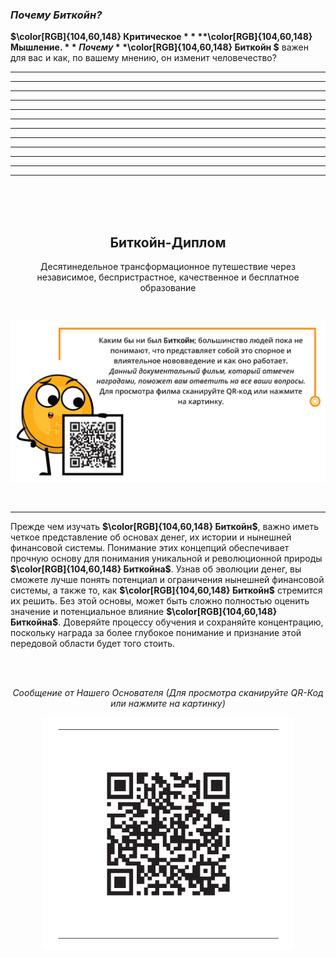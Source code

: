 ### _Почему Биткойн?_


**$\color[RGB]{104,60,148} **Критическое** $** **$\color[RGB]{104,60,148} **Мышление.** $** Почему **$\color[RGB]{104,60,148} Биткойн $** важен для вас и как, по вашему мнению, он изменит человечество?
_________________________________________________________________________________________________________
_________________________________________________________________________________________________________
_________________________________________________________________________________________________________
_________________________________________________________________________________________________________
_________________________________________________________________________________________________________
_________________________________________________________________________________________________________
_________________________________________________________________________________________________________
_________________________________________________________________________________________________________
_________________________________________________________________________________________________________
_________________________________________________________________________________________________________
_________________________________________________________________________________________________________
_________________________________________________________________________________________________________

<br/><br/><br/>

<h2 align="center">Биткойн-Диплом</h2>   
<p align="center">Десятинедельное трансформационное путешествие через независимое, беспристрастное, качественное и бесплатное образование</p>    

<br/>

<div><p align="center"><a rel="Video" href="https://www.youtube.com/watch?v=zpNlG3VtcBM"><img alt="Bitcoin - The End of Money As We Know It | Award-Winning" width="670" style="border-width:0" src="Изображения/Почему-Биткойн/Конец-денег-с-QR-кодом-v4.png"/></a></div>
<br/>

_________________________________________________________________________________________________________


Прежде чем изучать **$\color[RGB]{104,60,148} Биткойн$**, важно иметь четкое представление об основах денег, их истории и нынешней финансовой системы. Понимание этих концепций обеспечивает прочную основу для понимания уникальной и революционной природы **$\color[RGB]{104,60,148} Биткойна$**. Узнав об эволюции денег, вы сможете лучше понять потенциал и ограничения нынешней финансовой системы, а также то, как **$\color[RGB]{104,60,148} Биткойн$** стремится их решить. Без этой основы, может быть сложно полностью оценить значение и потенциальное влияние **$\color[RGB]{104,60,148} Биткойна$**. Доверяйте процессу обучения и сохраняйте концентрацию, поскольку награда за более глубокое понимание и признание этой передовой области будет того стоить.

<br/><br/>

<p align="center"><em>Сообщение от Нашего Основателя (Для просмотра сканируйте QR-Код или нажмите на картинку)</em></p>

<div><p align="center"><a rel="Website" href="https://miprimerbitcoin.io/educacion-bitcoin/"><img alt="A Message from Our Founder" width="400" style="border-width:0" src="Изображения/Почему-Биткойн/QR-код-Сообщение-от-Нашего-Основателя-v1.png"/></a></div>
